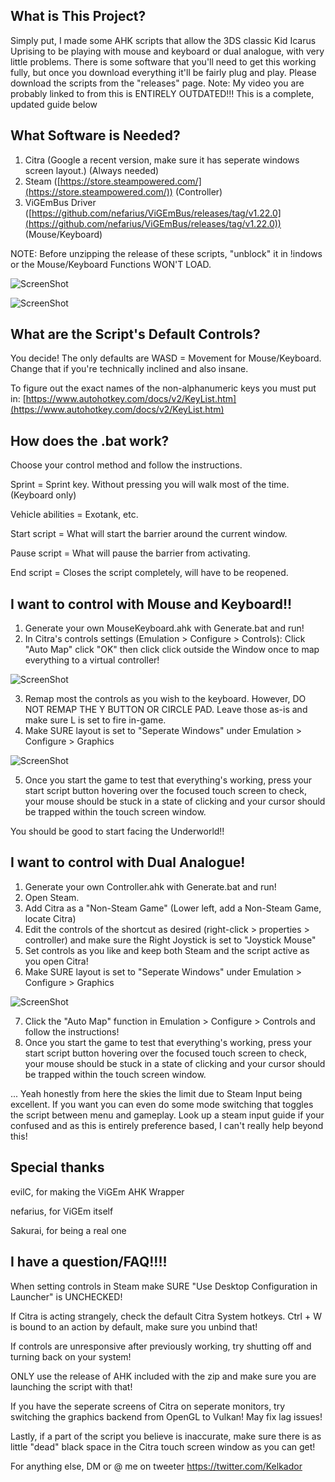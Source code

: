 ## What is This Project?
Simply put, I made some AHK scripts that allow the 3DS classic Kid Icarus Uprising to be playing with mouse and keyboard or dual analogue, with very little problems. There is some software that you'll need to get this working fully, but once you download everything it'll be fairly plug and play. Please download the scripts from the "releases" page. Note: My video you are probably linked to from this is ENTIRELY OUTDATED!!! This is a complete, updated guide below

## What Software is Needed?
1. Citra (Google a recent version, make sure it has seperate windows screen layout.) (Always needed)
2. Steam ([https://store.steampowered.com/](https://store.steampowered.com/)) (Controller)
3. ViGEmBus Driver ([https://github.com/nefarius/ViGEmBus/releases/tag/v1.22.0](https://github.com/nefarius/ViGEmBus/releases/tag/v1.22.0)) (Mouse/Keyboard)

NOTE: Before unzipping the release of these scripts, "unblock" it in !indows or the Mouse/Keyboard Functions WON'T LOAD.

![ScreenShot](https://i.imgur.com/hL90WgX.png)

![ScreenShot](https://i.imgur.com/e2YruCf.png)

## What are the Script's Default Controls?
You decide! The only defaults are WASD = Movement for Mouse/Keyboard. Change that if you're technically inclined and also insane.

To figure out the exact names of the non-alphanumeric keys you must put in: [https://www.autohotkey.com/docs/v2/KeyList.htm](https://www.autohotkey.com/docs/v2/KeyList.htm)

## How does the .bat work?
Choose your control method and follow the instructions.

Sprint = Sprint key. Without pressing you will walk most of the time. (Keyboard only)

Vehicle abilities = Exotank, etc.

Start script = What will start the barrier around the current window.

Pause script = What will pause the barrier from activating.

End script = Closes the script completely, will have to be reopened.

## I want to control with Mouse and Keyboard!!
1. Generate your own MouseKeyboard.ahk with Generate.bat and run!
2. In Citra's controls settings (Emulation > Configure > Controls): Click "Auto Map" click "OK" then click click outside the Window once to map everything to a virtual controller!

![ScreenShot](https://i.imgur.com/HjBv41Z.png)

3. Remap most the controls as you wish to the keyboard. However, DO NOT REMAP THE Y BUTTON OR CIRCLE PAD. Leave those as-is and make sure L is set to fire in-game.
4. Make SURE layout is set to "Seperate Windows" under Emulation > Configure > Graphics

![ScreenShot](https://i.imgur.com/jCIUPZm.png)

5. Once you start the game to test that everything's working, press your start script button hovering over the focused touch screen to check, your mouse should be stuck in a state of clicking and your cursor should be trapped within the touch screen window.

You should be good to start facing the Underworld!!

## I want to control with Dual Analogue!
1. Generate your own Controller.ahk with Generate.bat and run!
2. Open Steam.
3. Add Citra as a "Non-Steam Game" (Lower left, add a Non-Steam Game, locate Citra)
4. Edit the controls of the shortcut as desired (right-click > properties > controller) and make sure the Right Joystick is set to "Joystick Mouse"
5. Set controls as you like and keep both Steam and the script active as you open Citra!
6. Make SURE layout is set to "Seperate Windows" under Emulation > Configure > Graphics

![ScreenShot](https://i.imgur.com/jCIUPZm.png)

7. Click the "Auto Map" function in Emulation > Configure > Controls and follow the instructions!
8. Once you start the game to test that everything's working, press your start script button hovering over the focused touch screen to check, your mouse should be stuck in a state of clicking and your cursor should be trapped within the touch screen window.

... Yeah honestly from here the skies the limit due to Steam Input being excellent. If you want you can even do some mode switching that toggles the script between menu and gameplay. Look up a steam input guide if your confused and as this is entirely preference based, I can't really help beyond this!

## Special thanks

evilC, for making the ViGEm AHK Wrapper

nefarius, for ViGEm itself

Sakurai, for being a real one

## I have a question/FAQ!!!!

When setting controls in Steam make SURE "Use Desktop Configuration in Launcher" is UNCHECKED!

If Citra is acting strangely, check the default Citra System hotkeys. Ctrl + W is bound to an action by default, make sure you unbind that!

If controls are unresponsive after previously working, try shutting off and turning back on your system!

ONLY use the release of AHK included with the zip and make sure you are launching the script with that!

If you have the seperate screens of Citra on seperate monitors, try switching the graphics backend from OpenGL to Vulkan! May fix lag issues!

Lastly, if a part of the script you believe is inaccurate, make sure there is as little "dead" black space in the Citra touch screen window as you can get!

For anything else, DM or @ me on tweeter https://twitter.com/Kelkador
